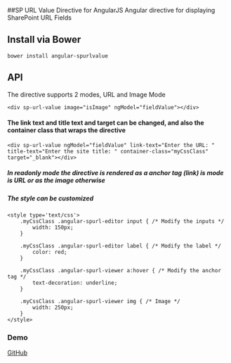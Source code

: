 ##SP URL Value Directive for AngularJS
Angular directive for displaying SharePoint URL Fields


## Install via Bower
```
bower install angular-spurlvalue
```

## API
The directive supports 2 modes, URL and Image Mode
```
<div sp-url-value image="isImage" ngModel="fieldValue"></div>
```

#### The link text and title text and target can be changed, and also the container class that wraps the directive
```
<div sp-url-value ngModel="fieldValue" link-text="Enter the URL: " title-text="Enter the site title: " container-class="myCssClass" target="_blank"></div>
```
##### In readonly mode the directive is rendered as a anchor tag (link) is mode is URL or as the image otherwise
##### The style can be customized
```
<style type='text/css'>
	.myCssClass .angular-spurl-editor input { /* Modify the inputs */
		width: 150px;
	}
	
	.myCssClass .angular-spurl-editor label { /* Modify the label */
		color: red;
	}
	
	.myCssClass .angular-spurl-viewer a:hover { /* Modify the anchor tag */
		text-decoration: underline;
	}
	
	.myCssClass .angular-spurl-viewer img { /* Image */
		width: 250px;
	}
</style>
```

### Demo
[GitHub](http://florinszilagyi.github.io/angular-spurlvalue/)